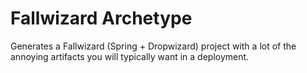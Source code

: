 # Fallwizard Archetype

Generates a Fallwizard (Spring + Dropwizard) project with a lot of the annoying artifacts you will typically want in a deployment.